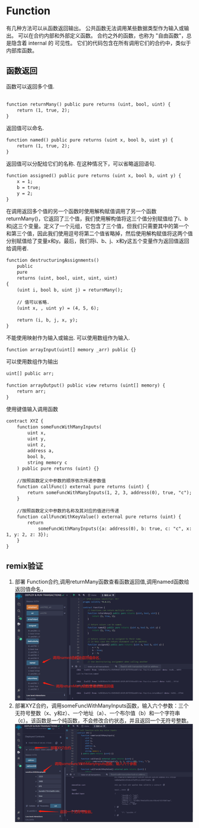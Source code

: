 # Function

有几种方法可以从函数返回输出。
公共函数无法调用某些数据类型作为输入或输出。
可以在合约内部和外部定义函数。
合约之外的函数，也称为 "自由函数"，总是隐含着 internal 的 可见性。 它们的代码包含在所有调用它们的合约中，类似于内部库函数。

## 函数返回
函数可以返回多个值.
```solidity

function returnMany() public pure returns (uint, bool, uint) {
    return (1, true, 2);
}
```
返回值可以命名.
```solidity
function named() public pure returns (uint x, bool b, uint y) {
    return (1, true, 2);
}
```
返回值可以分配给它们的名称.
在这种情况下，可以省略返回语句.
```solidity
function assigned() public pure returns (uint x, bool b, uint y) {
    x = 1;
    b = true;
    y = 2;
}
```
在调用返回多个值的另一个函数时使用解构赋值调用了另一个函数returnMany()，它返回了三个值，我们使用解构值将这三个值分别赋值给了i、b和j这三个变量。定义了一个元组，它包含了三个值，但我们只需要其中的第一个和第三个值，因此我们使用逗号将第二个值省略掉，然后使用解构赋值将这两个值分别赋值给了变量x和y。最后，我们将i、b、j、x和y这五个变量作为返回值返回给调用者.
```solidity
function destructuringAssignments()
    public
    pure
    returns (uint, bool, uint, uint, uint)
{
    (uint i, bool b, uint j) = returnMany();

    // 值可以省略.
    (uint x, , uint y) = (4, 5, 6);

    return (i, b, j, x, y);
}
```
不能使用映射作为输入或输出.
可以使用数组作为输入.
```solidity
function arrayInput(uint[] memory _arr) public {}
```
可以使用数组作为输出
```solidity
uint[] public arr;

function arrayOutput() public view returns (uint[] memory) {
    return arr;
}
```
使用键值输入调用函数
```solidity
contract XYZ {
    function someFuncWithManyInputs(
        uint x,
        uint y,
        uint z,
        address a,
        bool b,
        string memory c
    ) public pure returns (uint) {}

    //按照函数定义中参数的顺序依次传递参数值
    function callFunc() external pure returns (uint) {
        return someFuncWithManyInputs(1, 2, 3, address(0), true, "c");
    }

    //按照函数定义中参数的名称及其对应的值进行传递
    function callFuncWithKeyValue() external pure returns (uint) {
        return
            someFuncWithManyInputs({a: address(0), b: true, c: "c", x: 1, y: 2, z: 3});
    }
}
```
## remix验证
1. 部署 Function合约,调用returnMany函数查看函数返回值,调用named函数给返回值命名，
![17-1.jpg](./img/17-1.jpg)
2. 部署XYZ合约，调用someFuncWithManyInputs函数，输入六个参数：三个无符号整数（x、y和z）、一个地址（a）、一个布尔值（b）和一个字符串（c）。该函数是一个纯函数，不会修改合约状态，并且返回一个无符号整数。
![17-2.jpg](./img/17-2.jpg)